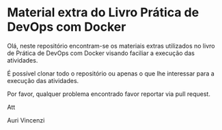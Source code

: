 # Material extra do Livro Prática de DevOps com Docker

Olá, neste repositório encontram-se os materiais extras utilizados no livro de Prática de DevOps com Docker visando faciliar a execução das atividades.

É possível clonar todo o repositório ou apenas o que lhe interessar para a execução das atividades.

Por favor, qualquer problema encontrado favor reportar via pull request.

Att

Auri Vincenzi

